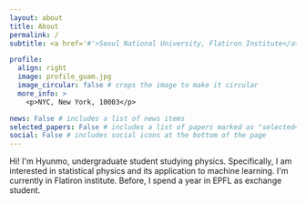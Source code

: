 ```yaml
---
layout: about
title: About
permalink: /
subtitle: <a href='#'>Seoul National University, Flatiron Institute</a>. NYC, New York

profile:
  align: right
  image: profile_guam.jpg
  image_circular: false # crops the image to make it circular
  more_info: >
    <p>NYC, New York, 10003</p>

news: False # includes a list of news items
selected_papers: False # includes a list of papers marked as "selected={true}"
social: False # includes social icons at the bottom of the page
---
```


<!-- Write your biography here. Tell the world about yourself. Link to your favorite [subreddit](http://reddit.com). You can put a picture in, too. The code is already in, just name your picture `prof_pic.jpg` and put it in the `img/` folder.

Put your address / P.O. box / other info right below your picture. You can also disable any of these elements by editing `profile` property of the YAML header of your `_pages/about.md`. Edit `_bibliography/papers.bib` and Jekyll will render your [publications page](/al-folio/publications/) automatically.

Link to your social media connections, too. This theme is set up to use [Font Awesome icons](https://fontawesome.com/) and [Academicons](https://jpswalsh.github.io/academicons/), like the ones below. Add your Facebook, Twitter, LinkedIn, Google Scholar, or just disable all of them. -->

Hi! I'm Hyunmo, undergraduate student studying physics. Specifically, I am interested in statistical physics and its application to machine learning. I'm currently in Flatiron institute. Before, I spend a year in EPFL as exchange student.
